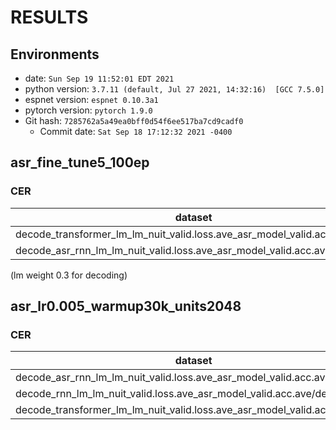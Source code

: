 <!-- Generated by scripts/utils/show_asr_result.sh -->
# RESULTS
## Environments
- date: `Sun Sep 19 11:52:01 EDT 2021`
- python version: `3.7.11 (default, Jul 27 2021, 14:32:16)  [GCC 7.5.0]`
- espnet version: `espnet 0.10.3a1`
- pytorch version: `pytorch 1.9.0`
- Git hash: `7285762a5a49ea0bff0d54f6ee517ba7cd9cadf0`
  - Commit date: `Sat Sep 18 17:12:32 2021 -0400`

## asr_fine_tune5_100ep
### CER

|dataset|Snt|Wrd|Corr|Sub|Del|Ins|Err|S.Err|
|---|---|---|---|---|---|---|---|---|
|decode_transformer_lm_lm_nuit_valid.loss.ave_asr_model_valid.acc.ave/dev|599|14916|64.1|28.7|7.1|8.3|44.2|92.7|
|decode_asr_rnn_lm_lm_nuit_valid.loss.ave_asr_model_valid.acc.ave/dev|599|15936|66.9|25.6|7.5|9.8|42.9|93.2|

(lm weight 0.3 for decoding)

## asr_lr0.005_warmup30k_units2048
### CER

|dataset|Snt|Wrd|Corr|Sub|Del|Ins|Err|S.Err|
|---|---|---|---|---|---|---|---|---|
|decode_asr_rnn_lm_lm_nuit_valid.loss.ave_asr_model_valid.acc.ave/dev|599|14916|60.3|30.1|9.7|8.1|47.8|93.5|
|decode_rnn_lm_lm_nuit_valid.loss.ave_asr_model_valid.acc.ave/dev|599|14916|58.9|31.5|9.6|7.1|48.2|94.3|
|decode_transformer_lm_lm_nuit_valid.loss.ave_asr_model_valid.acc.ave/dev|599|14916|56.9|33.3|9.7|8.3|51.4|94.3|